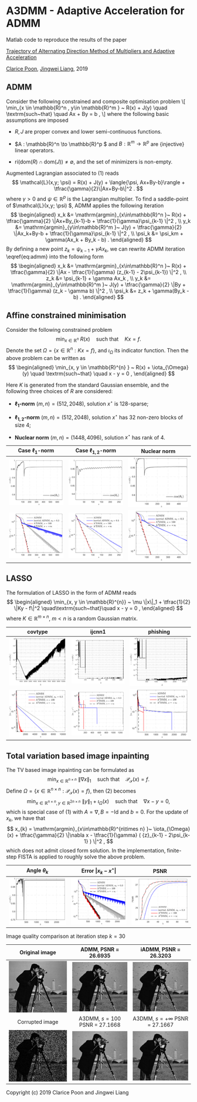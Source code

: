# A3DMM - Adaptive Acceleration for ADMM
Matlab code to reproduce the results of the paper

[Trajectory of Alternating Direction Method of Multipliers and Adaptive Acceleration](https://jliang993.github.io/files/conference/nips19.pdf)

[Clarice Poon](http://www.damtp.cam.ac.uk/user/cmhsp2/), [Jingwei Liang](https://jliang993.github.io/), 2019


## ADMM

Consider the following constrained and composite optimisation problem
\\[
\min_{x \in \mathbb{R}^n , y\in \mathbb{R}^m } ~ R(x) + J(y)  \quad
\textrm{such~that} \quad Ax + By = b  ,
\\]
where the following basic assumptions are imposed
* $R, J$ are proper convex and lower semi-continuous functions.

* $A : \mathbb{R}^n \to \mathbb{R}^p $ and $B : \mathbb{R}^m \to \mathbb{R}^p$ are {injective} linear operators.

* $\mathrm{ri} ( \mathrm{dom}(R) \cap \mathrm{dom}(J) ) \neq \emptyset$, and the set of minimizers is non-empty.

Augmented Lagrangian associated to (1) reads 
$$ 
\mathcal{L}(x,y; \psi) = R(x) + J(y) + \langle{\psi, Ax+By-b}\rangle + \tfrac{\gamma}{2}\|Ax+By-b\|^2 . 
$$
where $\gamma>0$ and $\psi \in \mathbb{R}^p$ is the Lagrangian multiplier. To find a saddle-point of $\mathcal{L}(x,y; \psi) $, ADMM applies the following iteration
$$
\begin{aligned}
x_k &= \mathrm{argmin}_{x\in\mathbb{R}^n }~ R(x) + \tfrac{\gamma}{2} \|Ax+By_{k-1}-b + \tfrac{1}{\gamma}\psi_{k-1} \|^2 , \\
y_k &= \mathrm{argmin}_{y\in\mathbb{R}^m }~ J(y) + \tfrac{\gamma}{2} \|Ax_k+By-b + \tfrac{1}{\gamma}\psi_{k-1} \|^2 , \\
\psi_k &= \psi_km + \gamma(Ax_k + By_k - b)  .
\end{aligned}
$$
By defining a new point $z_k = \psi_{k-1} + \gamma Ax_k$, we can rewrite ADMM iteration \eqref{eq:admm} into the following form
$$
\begin{aligned}
x_k &= \mathrm{argmin}_{x\in\mathbb{R}^n }~ R(x) + \tfrac{\gamma}{2} \|Ax - \tfrac{1}{\gamma} (z_{k-1} - 2\psi_{k-1}) \|^2 , \\
z_k &= \psi_{k-1} + \gamma Ax_k   ,   \\
y_k &= \mathrm{argmin}_{y\in\mathbb{R}^m }~ J(y) + \tfrac{\gamma}{2} \|By + \tfrac{1}{\gamma} (z_k - \gamma b) \|^2 , \\
\psi_k &= z_k + \gamma(By_k - b)  .
\end{aligned}
$$

## Affine constrained minimisation

Consider the following constrained problem
$$
\min_{x \in \mathbb{R}^{n} } ~ R(x)    \quad
\textrm{such~that} \quad Kx = f  .
$$
Denote the set $\Omega = \{ x \in \mathbb{R}^{n} : K x = f \}$, and $\iota_{\Omega}$ its indicator function. Then the above problem can be written as
$$
\begin{aligned}
\min_{x, y \in \mathbb{R}^{n} } ~ R(x) + \iota_{\Omega}(y)  \quad
\textrm{such~that} \quad x - y = 0  ,
\end{aligned}
$$


Here $K$ is generated from the standard Gaussian ensemble, and the following three choices of $R$ are considered:
* **$\ell_{1}$-norm** $(m, n)=(512, 2048)$, solution $x^\star$ is $128$-sparse;

* **$\ell_{1,2}$-norm** $(m, n)=(512, 2048)$, solution $x^\star$ has $32$ non-zero blocks of size $4$;

* **Nuclear norm** $(m, n)=(1448, 4096)$, solution $x^\star$ has rank of $4$.


| Case $\ell_1$-norm  | Case $\ell_{1,2}$-norm  | Nuclear norm  |
|:-:|:-:|:-:|
| ![ ](codes/results/admm-bp-thetak-l1-bp-1.png)  | ![ ](codes/results/admm-bp-thetak-l12-bp-1.png)  | ![ ](codes/results/admm-bp-thetak-lnuclear-bp-1.png)  |
| ![ ](codes/results/admm-bp-dk-l1-bp-1.png)  | ![ ](codes/results/admm-bp-dk-l12-bp-1.png)  | ![ ](codes/results/admm-bp-dk-lnuclear-bp-1.png)  |
  


## LASSO 

The formulation of LASSO in the form of ADMM reads
$$
\begin{aligned}
\min_{x, y \in \mathbb{R}^{n}} ~ \mu \|x\|_1 + \tfrac{1}{2} \|Ky - f\|^2 \quad\textrm{such~that}\quad x - y = 0  ,
\end{aligned} 
$$
where $K \in \mathbb{R}^{m\times n} ,~ m < n$ is a random Gaussian matrix. 

| covtype  | ijcnn1  | phishing  |
|:-:|:-:|:-:|
| ![ ](codes/results/admm-lasso-covtype-tk-1.png)  | ![ ](codes/results/admm-lasso-ijcnn1-tk-1.png)  | ![ ](codes/results/admm-lasso-phishing-tk-1.png) |
| ![ ](codes/results/admm-lasso-covtype-1.png)  | ![ ](codes/results/admm-lasso-ijcnn1-1.png)  | ![ ](codes/results/admm-lasso-phishing-1.png)  |




## Total variation based image inpainting

The TV based image inpainting can be formulated as
$$
\min_{x\in\mathbb{R}^{n\times n}} ~ \|\nabla x\|_{1} \quad \textrm{such~that} \quad \mathcal{P}_{\mathcal{S}}(x) = f  .
$$
Define $\Omega = \{x \in \mathbb{R}^{n\times n} : \mathcal{P}_{\mathcal{S}}(x) = f \}$, then (2) becomes
$$
\min_{x\in\mathbb{R}^{n\times n}, y\in\mathbb{R}^{2n\times n}} ~ \|y\|_{1} + \iota_{\Omega}(x)  \quad \textrm{such~that} \quad \nabla x - y = 0  ,
$$
which is special case of (1) with $A=\nabla, B=-\mathrm{Id}$ and $b=0$. For the update of $x_k$, we have that
$$
x_{k} = \mathrm{argmin}_{x\in\mathbb{R}^{n\times n} }~ \iota_{\Omega}(x) + \tfrac{\gamma}{2} \|\nabla x - \tfrac{1}{\gamma} ( {z}_{k-1} - 2\psi_{k-1} ) \|^2  ,
$$
which does not admit closed form solution. In the implementation, finite-step FISTA is applied to roughly solve the above problem. 


|  Angle $\theta_k$    |   Error $\|x_k-x^\star\|$  |   PSNR   |       
|:-:|:-:|:-:|
| ![ ](codes/results/admm-inp-thetak-cameraman-1.png)  | ![ ](codes/results/admm-inp-dk-cameraman-1.png) | ![ ](codes/results/admm-inp-psnr-cameraman-1.png)  |



Image quality comparison at iteration step $k=30$

|  Original image    |   ADMM, PSNR = 26.6935  |   iADMM, PSNR = 26.3203  |        
|:-:|:-:|:-:|
|![ ](codes/results/cameraman-original-img-1.png)  | ![ ](codes/results/step-30-ADMM-1.png) | ![ ](codes/results/step-30-iADMM-1.png)  |
|  Corrupted image    |   A3DMM, $s=100$ PSNR = 27.1668  |   A3DMM, $s=+\infty$ PSNR = 27.1667   |
| ![ ](codes/results/cameraman-corrupted-img-1.png)  | ![ ](codes/results/step-30-sADMM-1.png) | ![ ](codes/results/step-30-infADMM-1.png)  |


Copyright (c) 2019 Clarice Poon and Jingwei Liang